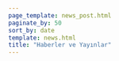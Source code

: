 ```yaml
---
page_template: news_post.html
paginate_by: 50
sort_by: date
template: news.html
title: "Haberler ve Yayınlar"
---
```

